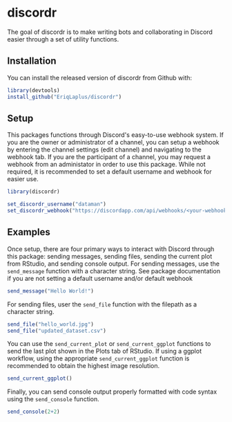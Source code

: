 
# discordr

<!-- badges: start -->
<!-- badges: end -->

The goal of discordr is to make writing bots and collaborating in Discord easier through a set of utility functions.

## Installation

You can install the released version of discordr from Github with:

``` r
library(devtools)
install_github("EriqLaplus/discordr")
```

## Setup

This packages functions through Discord's easy-to-use webhook system. If you are the owner or administrator of a channel, you can setup a webhook by entering the channel settings (edit channel) and navigating to the webhook tab. If you are the participant of a channel, you may request a webhook from an administator in order to use this package. While not required, it is recommended to set a default username and webhook for easier use.

``` r
library(discordr)

set_discordr_username("dataman")
set_discordr_webhook("https://discordapp.com/api/webhooks/<your-webhook-here>")
```

## Examples

Once setup, there are four primary ways to interact with Discord through this package: sending messages, sending files, sending the current plot from RStudio, and sending console output. For sending messages, use the `send_message` function with a character string. See package documentation if you are not setting a default username and/or default webhook

``` r
send_message("Hello World!")
```
For sending files, user the `send_file` function with the filepath as a character string.

``` r
send_file("hello_world.jpg")
send_file("updated_dataset.csv")
```

You can use the `send_current_plot` or `send_current_ggplot` functions to send the last plot shown in the Plots tab of RStudio. If using a ggplot workflow, using the appropriate `send_current_ggplot` function is recommended to obtain the highest image resolution.

``` r
send_current_ggplot()
```

Finally, you can send console output properly formatted with code syntax using the `send_console` function.

``` r
send_console(2+2)
```


